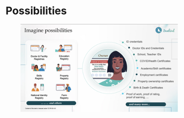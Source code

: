 # Possibilities

<figure><img src="../.gitbook/assets/Screenshot 2022-11-08 at 12.04.26 PM.png" alt=""><figcaption></figcaption></figure>
